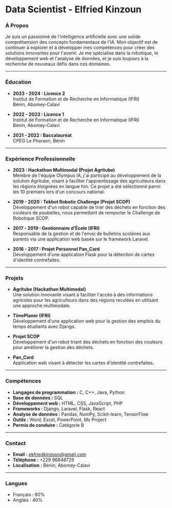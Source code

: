# Data Scientist - Elfried Kinzoun

### À Propos

Je suis un passionné de l'intelligence artificielle avec une solide compréhension des concepts fondamentaux de l'IA. Mon objectif est de continuer à explorer et à développer mes compétences pour créer des solutions innovantes pour l'avenir. Je me spécialise dans la robotique, le développement web et l'analyse de données, et je suis toujours à la recherche de nouveaux défis dans ces domaines.

---

### Éducation

- **2023 - 2024 : Licence 2**  
  Institut de Formation et de Recherche en Informatique (IFRI)  
  Bénin, Abomey-Calavi

- **2022 - 2023 : Licence 1**  
  Institut de Formation et de Recherche en Informatique (IFRI)  
  Bénin, Abomey-Calavi

- **2021 - 2022 : Baccalauréat**  
  CPEG Le Pharaon, Bénin

---

### Expérience Professionnelle

- **2023 : Hackathon Multimodal (Projet Agritube)**  
  Membre de l'équipe Olympus IA, j'ai participé au développement de la solution Agritube, visant à faciliter l'apprentissage des agriculteurs dans les régions éloignées en langue fon. Ce projet a été sélectionné parmi les 10 premiers lors d'un concours national.

- **2019 - 2020 : Tekbot Robotic Challenge (Projet SCOP)**  
  Développement d'un robot capable de trier des déchets en fonction des couleurs de poubelles, nous permettant de remporter le Challenge de Robotique SCOP.

- **2017 - 2019 : Gestionnaire d’École (IFRI)**  
  Responsable de la gestion et de l'envoi de bulletins scolaires aux parents via une application web basée sur le framework Laravel.

- **2016 - 2017 : Projet Personnel Pan_Card**  
  Développement d'une application Flask pour la détection de cartes d'identité contrefaites.

---

### Projets

- **Agritube (Hackathon Multimodal)**  
  Une solution innovante visant à faciliter l'accès à des informations agricoles pour les agriculteurs dans des régions reculées en utilisant une approche multimodale.

- **TimePlaner (IFRI)**  
  Développement d'une application web pour la gestion des emplois du temps étudiants avec Django.

- **Projet SCOP**  
  Développement d'un robot triant des déchets en fonction des couleurs pour améliorer la gestion des déchets.

- **Pan_Card**  
  Application web visant à détecter les cartes d'identité contrefaites.

---

### Compétences

- **Langages de programmation :** C, C++, Java, Python
- **Base de données :** SQL
- **Développement web :** HTML, CSS, JavaScript, PHP
- **Frameworks :** Django, Laravel, Flask, React
- **Analyse de données :** Pandas, NumPy, Scikit-learn, TensorFlow
- **Outils :** Word, Excel, PowerPoint, Ms Project
- **Permis de conduire :** Catégorie B

---

### Contact

- **Email :** ekfriedkinzoun@gmail.com  
- **Téléphone :** +229 96848729  
- **Localisation :** Bénin, Abomey-Calavi

---

### Langues

- Français : 80%  
- Anglais : 40%
